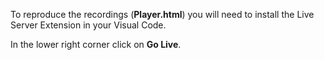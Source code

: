 To reproduce the recordings (**Player.html**) you will need to install the 
Live Server Extension in your Visual Code.

In the lower right corner click on **Go Live**.